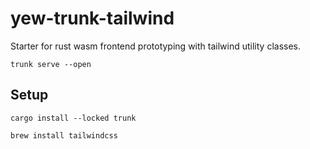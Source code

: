 # yew-trunk-tailwind

Starter for rust wasm frontend prototyping with tailwind utility classes.

```
trunk serve --open
```

## Setup

```
cargo install --locked trunk
```

```
brew install tailwindcss
```
